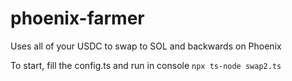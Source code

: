 <h1>phoenix-farmer</h1>
Uses all of your USDC to swap to SOL and backwards on Phoenix

To start, fill the config.ts and run in console 
`npx ts-node swap2.ts` 
